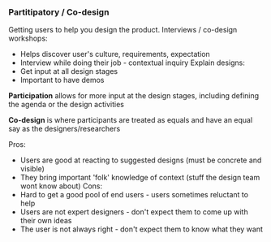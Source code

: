 ### Partitipatory / Co-design
Getting users to help you design the product.
Interviews / co-design workshops:
- Helps discover user's culture, requirements, expectation
- Interview while doing their job - contextual inquiry
Explain designs:
- Get input at all design stages
- Important to have demos

**Participation** allows for more input at the design stages, including defining the agenda or the design activities

**Co-design** is where participants are treated as equals and have an equal say as the designers/researchers

Pros:
- Users are good at reacting to suggested designs (must be concrete and visible)
- They bring important 'folk' knowledge of context (stuff the design team wont know about)
Cons:
- Hard to get a good pool of end users - users sometimes reluctant to help
- Users are not expert designers - don't expect them to come up with their own ideas
- The user is not always right - don't expect them to know what they want

